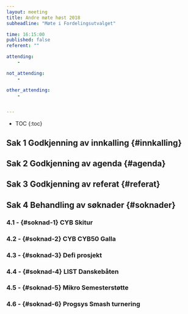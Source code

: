 ```yaml
---
layout: meeting
title: Andre møte høst 2018
subheadline: "Møte i Fordelingsutvalget"

time: 16:15:00
published: false
referent: ""

attending:
    - 

not_attending:
    -

other_attending:
    -


---
```


* TOC
{:toc}


## Sak 1 Godkjenning av innkalling {#innkalling}
## Sak 2 Godkjenning av agenda {#agenda}
## Sak 3 Godkjenning av referat {#referat}
## Sak 4 Behandling av søknader {#soknader}
### 4.1 -  {#soknad-1} CYB Skitur
### 4.2 -  {#soknad-2} CYB CYB50 Galla
### 4.3 -  {#soknad-3} Defi prosjekt
### 4.4 -  {#soknad-4} LIST Danskebåten
### 4.5 -  {#soknad-5} Mikro Semesterstøtte
### 4.6 -  {#soknad-6} Progsys Smash turnering
